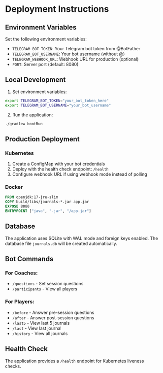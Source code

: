 # Deployment Instructions

## Environment Variables

Set the following environment variables:

- `TELEGRAM_BOT_TOKEN`: Your Telegram bot token from @BotFather
- `TELEGRAM_BOT_USERNAME`: Your bot username (without @)
- `TELEGRAM_WEBHOOK_URL`: Webhook URL for production (optional)
- `PORT`: Server port (default: 8080)

## Local Development

1. Set environment variables:
```bash
export TELEGRAM_BOT_TOKEN="your_bot_token_here"
export TELEGRAM_BOT_USERNAME="your_bot_username"
```

2. Run the application:
```bash
./gradlew bootRun
```

## Production Deployment

### Kubernetes

1. Create a ConfigMap with your bot credentials
2. Deploy with the health check endpoint: `/health`
3. Configure webhook URL if using webhook mode instead of polling

### Docker

```dockerfile
FROM openjdk:17-jre-slim
COPY build/libs/journals-*.jar app.jar
EXPOSE 8080
ENTRYPOINT ["java", "-jar", "/app.jar"]
```

## Database

The application uses SQLite with WAL mode and foreign keys enabled. The database file `journals.db` will be created automatically.

## Bot Commands

### For Coaches:
- `/questions` - Set session questions
- `/participants` - View all players

### For Players:
- `/before` - Answer pre-session questions
- `/after` - Answer post-session questions
- `/last5` - View last 5 journals
- `/last` - View last journal
- `/history` - View all journals

## Health Check

The application provides a `/health` endpoint for Kubernetes liveness checks.
